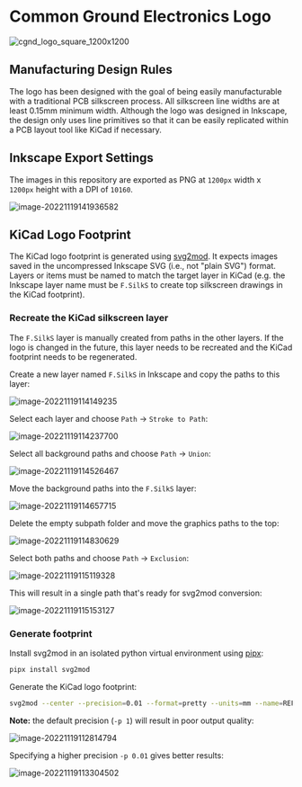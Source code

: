 # Common Ground Electronics Logo

![cgnd_logo_square_1200x1200](cgnd_logo_square_1200x1200.png)

## Manufacturing Design Rules

The logo has been designed with the goal of being easily manufacturable with a traditional PCB silkscreen process.  All silkscreen line widths are at least 0.15mm minimum width. Although the logo was designed in Inkscape, the design only uses line primitives so that it can be easily replicated within a PCB layout tool like KiCad if necessary.

## Inkscape Export Settings

The images in this repository are exported as PNG at `1200px` width x `1200px` height with a DPI of `10160`.

![image-20221119141936582](README.assets/image-20221119141936582.png)

## KiCad Logo Footprint

The KiCad logo footprint is generated using [svg2mod](https://github.com/svg2mod/svg2mod). It expects images saved in the uncompressed Inkscape SVG (i.e., not "plain SVG") format. Layers or items must be named to match the target layer in KiCad (e.g. the Inkscape layer name must be `F.SilkS` to create top silkscreen drawings in the KiCad footprint).

### Recreate the KiCad silkscreen layer

The `F.SilkS` layer is manually created from paths in the other layers.  If the logo is changed in the future, this layer needs to be recreated and the KiCad footprint needs to be regenerated.

Create a new layer named `F.SilkS` in Inkscape and copy the paths to this layer:

![image-20221119114149235](README.assets/image-20221119114149235.png)

Select each layer and choose `Path` → `Stroke to Path`:

![image-20221119114237700](README.assets/image-20221119114237700.png)

Select all background paths and choose `Path` → `Union`:

![image-20221119114526467](README.assets/image-20221119114526467.png)

Move the background paths into the `F.SilkS` layer:

![image-20221119114657715](README.assets/image-20221119114657715.png)

Delete the empty subpath folder and move the graphics paths to the top:

![image-20221119114830629](README.assets/image-20221119114830629.png)

Select both paths and choose `Path` → `Exclusion`:

![image-20221119115119328](README.assets/image-20221119115119328.png)

This will result in a single path that's ready for svg2mod conversion:

![image-20221119115153127](README.assets/image-20221119115153127.png)

### Generate footprint

Install svg2mod in an isolated python virtual environment using [pipx](https://pypa.github.io/pipx/):

```bash
pipx install svg2mod
```

Generate the KiCad logo footprint:

```bash
svg2mod --center --precision=0.01 --format=pretty --units=mm --name=REF** --value=LOGO_CGND_3X3MM_SILKSCREEN --input-file=cgnd_logo_3x3mm.svg --output-file=CGND_LOGO.pretty/LOGO_CGND_3X3MM_SILKSCREEN.kicad_mod
```

**Note:** the default precision (`-p 1`) will result in poor output quality:

![image-20221119112814794](README.assets/image-20221119112814794.png)

Specifying a higher precision `-p 0.01` gives better results:

![image-20221119113304502](README.assets/image-20221119113304502.png)

